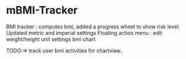 # mBMI-Tracker
BMI tracker : computes bmi, added a progress wheel to show risk level.
Updated metric and imperial settings 
Floating action menu : edit weight/height 
                       unit settings
                       bmi chart
                       
TODO:=> track user bmi activities for chartview..
